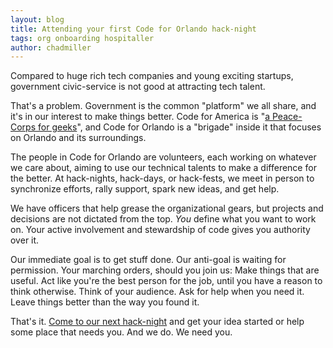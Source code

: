 ```yaml
---
layout: blog
title: Attending your first Code for Orlando hack-night
tags: org onboarding hospitaller
author: chadmiller
---
```


Compared to huge rich tech companies and young exciting startups, government civic-service is not good at attracting tech talent. 

That's a problem. Government is the common "platform" we all share, and it's in our interest to make things better. Code for America is "[a Peace-Corps for geeks](https://www.ted.com/talks/jennifer_pahlka_coding_a_better_government)", and Code for Orlando is a "brigade" inside it that focuses on Orlando and its surroundings.

The people in Code for Orlando are volunteers, each working on whatever we care about, aiming to use our technical talents to make a difference for the better. At hack-nights, hack-days, or hack-fests, we meet in person to synchronize efforts, rally support, spark new ideas, and get help.

We have officers that help grease the organizational gears, but projects and decisions are not dictated from the top. *You* define what you want to work on. Your active involvement and stewardship of code gives you authority over it.

Our immediate goal is to get stuff done. Our anti-goal is waiting for permission. Your marching orders, should you join us: Make things that are useful. Act like you're the best person for the job, until you have a reason to think otherwise. Think of your audience. Ask for help when you need it. Leave things better than the way you found it.

That's it. [Come to our next hack-night](http://www.meetup.com/Code-For-Orlando/) and get your idea started or help some place that needs you. And we do. We need you.
